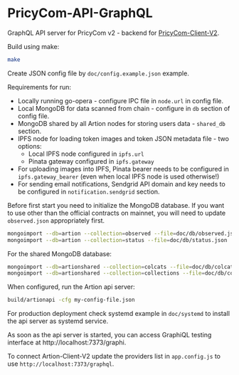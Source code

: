 # PricyCom-API-GraphQL
GraphQL API server for PricyCom v2 - backend for [PricyCom-Client-V2](https://github.com/Fantom-foundation/Artion-Client-V2).

Build using make:
```bash
make
```

Create JSON config file by `doc/config.example.json` example.

Requirements for run:
* Locally running go-opera - configure IPC file in `node.url` in config file.
* Local MongoDB for data scanned from chain - configure in `db` section of config file.
* MongoDB shared by all Artion nodes for storing users data - `shared_db` section.
* IPFS node for loading token images and token JSON metadata file - two options:
  * Local IPFS node configured in `ipfs.url`
  * Pinata gateway configured in `ipfs.gateway`
* For uploading images into IPFS, Pinata bearer needs to be configured in `ipfs.gateway_bearer` (even when local IPFS node is used otherwise!)
* For sending email notifications, Sendgrid API domain and key needs to be configured in `notification.sendgrid` section.

Before first start you need to initialize the MongoDB database.
If you want to use other than the official contracts on mainnet, you will need to update `observed.json` appropriately first.

```bash
mongoimport --db=artion --collection=observed --file=doc/db/observed.json
mongoimport --db=artion --collection=status --file=doc/db/status.json
```

For the shared MongoDB database:

```bash
mongoimport --db=artionshared --collection=colcats --file=doc/db/colcats.json
mongoimport --db=artionshared --collection=collections --file=doc/db/collections.json
```

When configured, run the Artion api server:

```bash
build/artionapi -cfg my-config-file.json
```

For production deployment check systemd example in `doc/systemd` to install the api server as systemd service.

As soon as the api server is started, you can access GraphiQL testing interface at http://localhost:7373/graphi.

To connect Artion-Client-V2 update the providers list in `app.config.js` to use `http://localhost:7373/graphql`.
